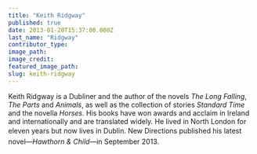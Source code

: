 ```yaml
---
title: "Keith Ridgway"
published: true
date: 2013-01-28T15:37:00.000Z
last_name: "Ridgway"
contributor_type:
image_path:
image_credit:
featured_image_path:
slug: keith-ridgway
---
```


Keith Ridgway is a Dubliner and the author of the novels _The Long Falling_, _The Parts_ and _Animals_, as well as the collection of stories _Standard Time_ and the novella _Horses_. His books have won awards and acclaim in Ireland and internationally and are translated widely. He lived in North London for eleven years but now lives in Dublin. <span style="line-height:1.6">New Directions published his latest novel—</span>_Hawthorn & Child_<span style="line-height:1.6">—in September 2013.</span>

